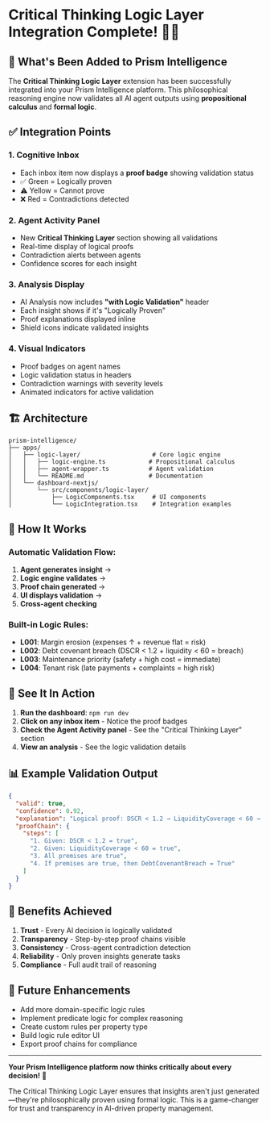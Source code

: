 # Critical Thinking Logic Layer Integration Complete! 🧠✨

## 🎉 What's Been Added to Prism Intelligence

The **Critical Thinking Logic Layer** extension has been successfully integrated into your Prism Intelligence platform. This philosophical reasoning engine now validates all AI agent outputs using **propositional calculus** and **formal logic**.

## ✅ Integration Points

### 1. **Cognitive Inbox**
- Each inbox item now displays a **proof badge** showing validation status
- ✅ Green = Logically proven
- ⚠️ Yellow = Cannot prove
- ❌ Red = Contradictions detected

### 2. **Agent Activity Panel**
- New **Critical Thinking Layer** section showing all validations
- Real-time display of logical proofs
- Contradiction alerts between agents
- Confidence scores for each insight

### 3. **Analysis Display**
- AI Analysis now includes **"with Logic Validation"** header
- Each insight shows if it's "Logically Proven"
- Proof explanations displayed inline
- Shield icons indicate validated insights

### 4. **Visual Indicators**
- Proof badges on agent names
- Logic validation status in headers
- Contradiction warnings with severity levels
- Animated indicators for active validation

## 🏗️ Architecture

```
prism-intelligence/
├── apps/
│   ├── logic-layer/                    # Core logic engine
│   │   ├── logic-engine.ts            # Propositional calculus
│   │   ├── agent-wrapper.ts           # Agent validation
│   │   └── README.md                  # Documentation
│   └── dashboard-nextjs/
│       └── src/components/logic-layer/
│           ├── LogicComponents.tsx     # UI components
│           └── LogicIntegration.tsx    # Integration examples
```

## 🔧 How It Works

### Automatic Validation Flow:
1. **Agent generates insight** → 
2. **Logic engine validates** → 
3. **Proof chain generated** → 
4. **UI displays validation** → 
5. **Cross-agent checking**

### Built-in Logic Rules:
- **L001**: Margin erosion (expenses ↑ + revenue flat = risk)
- **L002**: Debt covenant breach (DSCR < 1.2 + liquidity < 60 = breach)
- **L003**: Maintenance priority (safety + high cost = immediate)
- **L004**: Tenant risk (late payments + complaints = high risk)

## 🚀 See It In Action

1. **Run the dashboard**: `npm run dev`
2. **Click on any inbox item** - Notice the proof badges
3. **Check the Agent Activity panel** - See the "Critical Thinking Layer" section
4. **View an analysis** - See the logic validation details

## 📊 Example Validation Output

```json
{
  "valid": true,
  "confidence": 0.92,
  "explanation": "Logical proof: DSCR < 1.2 → LiquidityCoverage < 60 → DebtCovenantBreach = True",
  "proofChain": {
    "steps": [
      "1. Given: DSCR < 1.2 = true",
      "2. Given: LiquidityCoverage < 60 = true", 
      "3. All premises are true",
      "4. If premises are true, then DebtCovenantBreach = True"
    ]
  }
}
```

## 🎯 Benefits Achieved

1. **Trust** - Every AI decision is logically validated
2. **Transparency** - Step-by-step proof chains visible
3. **Consistency** - Cross-agent contradiction detection
4. **Reliability** - Only proven insights generate tasks
5. **Compliance** - Full audit trail of reasoning

## 🔮 Future Enhancements

- Add more domain-specific logic rules
- Implement predicate logic for complex reasoning
- Create custom rules per property type
- Build logic rule editor UI
- Export proof chains for compliance

---

**Your Prism Intelligence platform now thinks critically about every decision!** 🚀

The Critical Thinking Logic Layer ensures that insights aren't just generated—they're philosophically proven using formal logic. This is a game-changer for trust and transparency in AI-driven property management.
